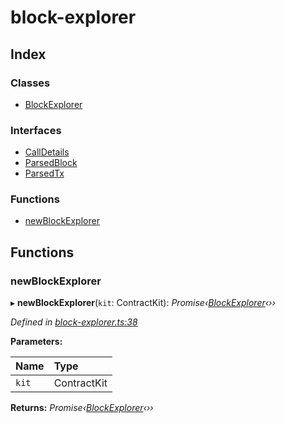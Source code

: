 # block-explorer

## Index

### Classes

* [BlockExplorer]()

### Interfaces

* [CallDetails]()
* [ParsedBlock]()
* [ParsedTx]()

### Functions

* [newBlockExplorer](_block_explorer_.md#newblockexplorer)

## Functions

### newBlockExplorer

▸ **newBlockExplorer**\(`kit`: ContractKit\): _Promise‹_[_BlockExplorer_]()_‹››_

_Defined in_ [_block-explorer.ts:38_](https://github.com/celo-org/celo-monorepo/blob/master/packages/sdk/explorer/src/block-explorer.ts#L38)

**Parameters:**

| Name | Type |
| :--- | :--- |
| `kit` | ContractKit |

**Returns:** _Promise‹_[_BlockExplorer_]()_‹››_

